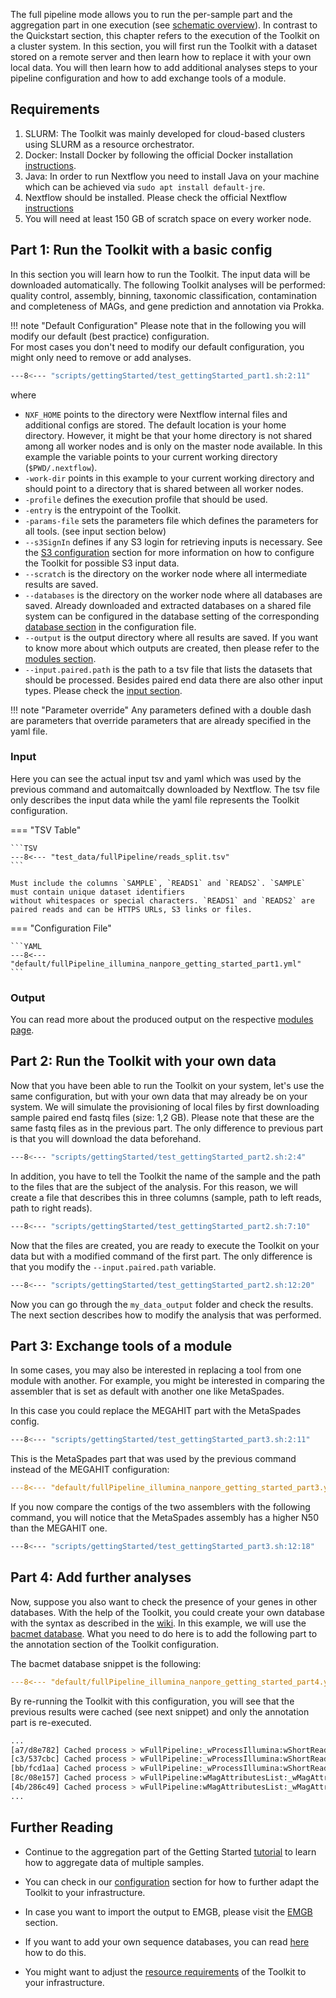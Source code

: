 The full pipeline mode allows you to run the per-sample part and the aggregation part in one execution (see [schematic overview](README.md)).
In contrast to the Quickstart section, this chapter refers to the execution of the Toolkit on a cluster system.
In this section, you will first run the Toolkit with a dataset stored on a remote server and then learn how to replace it with your own local data. 
You will then learn how to add additional analyses steps to your pipeline configuration and how to add exchange tools of a module.

## Requirements

1. SLURM: The Toolkit was mainly developed for cloud-based clusters using SLURM as a resource orchestrator.
2. Docker: Install Docker by following the official Docker installation [instructions](https://docs.docker.com/engine/install/ubuntu/).
3. Java: In order to run Nextflow you need to install Java on your machine which can be achieved via `sudo apt install default-jre`.
4. Nextflow should be installed. Please check the official Nextflow [instructions](https://www.nextflow.io/docs/latest/install.html#install-nextflow)
5. You will need at least 150 GB of scratch space on every worker node. 

## Part 1: Run the Toolkit with a basic config

In this section you will learn how to run the Toolkit. The input data will be downloaded automatically.
The following Toolkit analyses will be performed: quality control, assembly, binning, taxonomic classification,
contamination and completeness of MAGs, and gene prediction and annotation via Prokka.

!!! note "Default Configuration"
    Please note that in the following you will modify our default (best practice) configuration.  
    For most cases you don't need to modify our default configuration, you might only need to remove or add analyses.

```BASH
---8<--- "scripts/gettingStarted/test_gettingStarted_part1.sh:2:11"
```

where

 * `NXF_HOME` points to the directory were Nextflow internal files and additional configs are stored. The default location is your home directory.
 However, it might be that your home directory is not shared among all worker nodes and is only on the master node available.  In this example
 the variable points to your current working directory (`$PWD/.nextflow`).
 * `-work-dir` points in this example to your current working directory and should point to a directory that is shared between all worker nodes.
 * `-profile` defines the execution profile that should be used.
 * `-entry` is the entrypoint of the Toolkit.
 * `-params-file` sets the parameters file which defines the parameters for all tools. (see input section below)
 * `--s3SignIn` defines if any S3 login for retrieving inputs is necessary. See the [S3 configuration](configuration.md/#s3-configuration) section for more information on how to configure the Toolkit for possible S3 input data.
 * `--scratch` is the directory on the worker node where all intermediate results are saved.
 * `--databases` is the directory on the worker node where all databases are saved. Already downloaded and extracted databases on a shared file system can be configured in the database setting of the corresponding [database section](database.md) in the configuration file.
 * `--output` is the output directory where all results are saved. If you want to know more about which outputs are created, then please refer to the [modules section](modules/introduction.md).
 * `--input.paired.path` is the path to a tsv file that lists the datasets that should be processed. Besides paired end data there are also other input types. Please check the [input section](pipeline_input.md).

!!! note "Parameter override"
    Any parameters defined with a double dash are parameters that override parameters that are already specified in the yaml file.

### Input

Here you can see the actual input tsv and yaml which was used by the previous command and automaitcally downloaded by Nextflow. 
The tsv file only describes the input data while the yaml file represents the Toolkit configuration.

=== "TSV Table"

    ```TSV
    ---8<--- "test_data/fullPipeline/reads_split.tsv"
    ```
  
    Must include the columns `SAMPLE`, `READS1` and `READS2`. `SAMPLE` must contain unique dataset identifiers
    without whitespaces or special characters. `READS1` and `READS2` are paired reads and can be HTTPS URLs, S3 links or files.

=== "Configuration File"

    ```YAML
    ---8<--- "default/fullPipeline_illumina_nanpore_getting_started_part1.yml"
    ```

### Output

You can read more about the produced output on the respective [modules page](modules/introduction.md).

## Part 2: Run the Toolkit with your own data

Now that you have been able to run the Toolkit on your system, let's use the same configuration, but with your own data that may already be 
on your system. We will simulate the provisioning of local files by first downloading sample paired end fastq files (size: 1,2 GB). 
Please note that these are the same fastq files as in the previous part. The only difference to previous part is that you will download the
data beforehand. 

```BASH
---8<--- "scripts/gettingStarted/test_gettingStarted_part2.sh:2:4"
```

In addition, you have to tell the Toolkit the name of the sample and the path to the files that are the subject of the analysis.
For this reason, we will create a file that describes this in three columns (sample, path to left reads, path to right reads).

```BASH
---8<--- "scripts/gettingStarted/test_gettingStarted_part2.sh:7:10"
```

Now that the files are created, you are ready to execute the Toolkit on your data but with a modified command of the first part.
The only difference is that you modify the `--input.paired.path` variable.

```BASH
---8<--- "scripts/gettingStarted/test_gettingStarted_part2.sh:12:20"
```

Now you can go through the `my_data_output` folder and check the results.
The next section describes how to modify the analysis that was performed.

## Part 3: Exchange tools of a module 

In some cases, you may also be interested in replacing a tool from one module with another. For example, you might be interested in comparing the assembler that is set as default with another one like MetaSpades.

In this case you could replace the MEGAHIT part with the MetaSpades config.

```BASH
---8<--- "scripts/gettingStarted/test_gettingStarted_part3.sh:2:11"
```

This is the MetaSpades part that was used by the previous command instead of the MEGAHIT configuration:

```YAML
---8<--- "default/fullPipeline_illumina_nanpore_getting_started_part3.yml:48:51"
```

If you now compare the contigs of the two assemblers with the following command, 
you will notice that the MetaSpades assembly has a higher N50 than the MEGAHIT one. 

```BASH
---8<--- "scripts/gettingStarted/test_gettingStarted_part3.sh:12:18"
```

## Part 4: Add further analyses 

Now, suppose you also want to check the presence of your genes in other databases. With the help of the Toolkit, you could create your own database with the syntax as described 
in the [wiki](database.md/#database-input-configuration). In this example, we will use the [bacmet database](http://bacmet.biomedicine.gu.se/).
What you need to do here is to add the following part to the annotation section of the Toolkit configuration.

The bacmet database snippet is the following:

```YAML
---8<--- "default/fullPipeline_illumina_nanpore_getting_started_part4.yml:103:112"
```

By re-running the Toolkit with this configuration, you will see that the previous results were cached (see next snippet) and only the annotation part is re-executed.

```BASH
...
[a7/d8e782] Cached process > wFullPipeline:_wProcessIllumina:wShortReadBinningList:_wBinning:pMetabat (MYDATA)
[c3/537cbc] Cached process > wFullPipeline:_wProcessIllumina:wShortReadBinningList:_wBinning:pCovermContigsCoverage (Sample: MYDATA)
[bb/fcd1aa] Cached process > wFullPipeline:_wProcessIllumina:wShortReadBinningList:_wBinning:pCovermGenomeCoverage (Sample: MYDATA)
[8c/08e157] Cached process > wFullPipeline:wMagAttributesList:_wMagAttributes:pGtdbtk (Sample: MYDATA)
[4b/286c49] Cached process > wFullPipeline:wMagAttributesList:_wMagAttributes:pCheckM2 (Sample: MYDATA)
...
```

## Further Reading

* Continue to the aggregation part of the Getting Started [tutorial](aggregation.md) to learn how to aggregate data of multiple samples.

* You can check in our [configuration](configuration.md) section for how to further adapt the Toolkit to your infrastructure.

* In case you want to import the output to EMGB, please visit the [EMGB](modules/export.md) section.

* If you want to add your own sequence databases, you can read [here](database.md) how to do this.

* You might want to adjust the [resource requirements](configuration.md/#configuration-of-computational-resources-used-for-pipeline-runs) of the Toolkit to your infrastructure.
